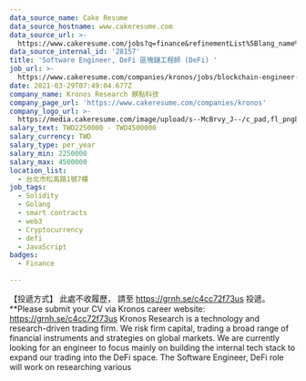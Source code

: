 ```yaml
---
data_source_name: Cake Resume
data_source_hostname: www.cakeresume.com
data_source_url: >-
  https://www.cakeresume.com/jobs?q=finance&refinementList%5Blang_name%5D%5B0%5D=English&refinementList%5Bsalary_type%5D=per_year&range%5Bsalary_range%5D%5Bmin%5D=1000000&page=3
data_source_internal_id: '28157'
title: 'Software Engineer, DeFi 區塊鏈工程師 (DeFi) '
job_url: >-
  https://www.cakeresume.com/companies/kronos/jobs/blockchain-engineer-blockchain-engineer-2a69ce
date: 2021-03-29T07:49:04.677Z
company_name: Kronos Research 麒點科技
company_page_url: 'https://www.cakeresume.com/companies/kronos'
company_logo_url: >-
  https://media.cakeresume.com/image/upload/s--McBrvy_J--/c_pad,fl_png8,h_200,w_200/v1578283593/oah25nx6qnylshhzlpzk.png
salary_text: TWD2250000 - TWD4500000
salary_currency: TWD
salary_type: per_year
salary_min: 2250000
salary_max: 4500000
location_list:
  - 台北市松高路1號7樓
job_tags:
  - Solidity
  - Golang
  - smart contracts
  - web3
  - Cryptocurrency
  - defi
  - JavaScript
badges:
  - Finance

---
```


【投遞方式】 此處不收履歷， 請至 https://grnh.se/c4cc72f73us 投遞。 **Please submit your CV via Kronos career website: https://grnh.se/c4cc72f73us Kronos Research is a technology and research-driven trading firm. We risk firm capital, trading a broad range of financial instruments and strategies on global markets. We are currently looking for an engineer to focus mainly on building the internal tech stack to expand our trading into the DeFi space. The Software Engineer, DeFi role will work on researching various 